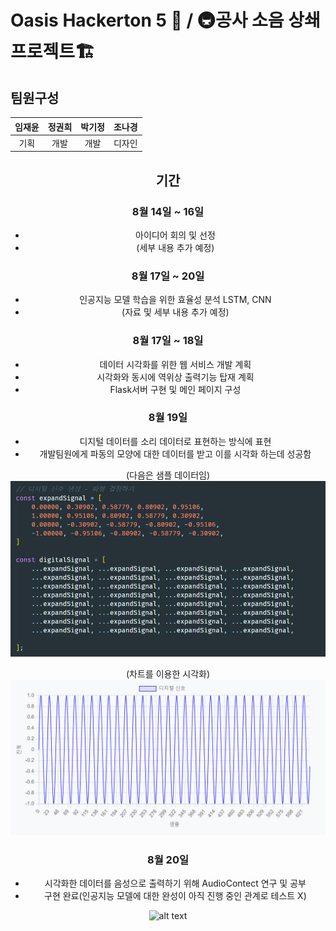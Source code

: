 # Oasis Hackerton 5 🐳 / 🚇공사 소음 상쇄 프로젝트🏗️

## 팀원구성

<div align="center">

| **임재윤** | **정권희** | **박기정** | **조나경** |
| :------: |  :------: | :------: | :------: |
|기획|개발|개발|디자인|

## 기간

### 8월 14일 ~ 16일
- 아이디어 회의 및 선정
- (세부 내용 추가 예정)

### 8월 17일 ~ 20일
- 인공지능 모델 학습을 위한 효율성 분석 LSTM, CNN
- (자료 및 세부 내용 추가 예정)

### 8월 17일 ~ 18일
- 데이터 시각화를 위한 웹 서비스 개발 계획
- 시각화와 동시에 역위상 출력기능 탑재 계획
- Flask서버 구현 및 메인 페이지 구성

### 8월 19일
- 디지털 데이터를 소리 데이터로 표현하는 방식에 표현
- 개발팀원에게 파동의 모양에 대한 데이터를 받고 이를 시각화 하는데 성공함
  
(다음은 샘플 데이터임)
![alt text](/readmeImg/image-1.png)

(차트를 이용한 시각화)
![alt text](/readmeImg/image-2.png)

### 8월 20일
- 시각화한 데이터를 음성으로 출력하기 위해 AudioContect 연구 및 공부
- 구현 완료(인공지능 모델에 대한 완성이 아직 진행 중인 관계로 테스트 X)

![alt text](/readmeImg/image-4.png)